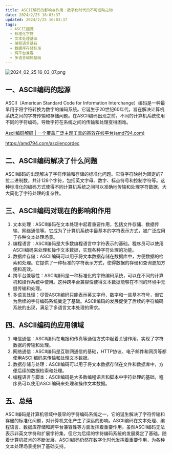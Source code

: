 ```yaml
---
title: ASCII编码的影响与作用：数字化时代的不可或缺之物
date: 2024/2/25 16:03:37
updated: 2024/2/25 16:03:37
tags:
  - ASCII起源
  - 标准化字符
  - 文本处理基础
  - 编程语言基石
  - 数据库存储标准
  - 跨平台兼容
  - 多语言编码基础
---
```



<img src="https://static.amd794.com/blog/images/2024_02_25 16_03_07.png@blog" title="2024_02_25 16_03_07.png" alt="2024_02_25 16_03_07.png"/>

## 一、ASCII编码的起源

ASCII（American Standard Code for Information
Interchange）编码是一种最早用于将字符转换为数字的编码系统。它诞生于20世纪60年代，旨在解决计算机系统之间的字符传输和存储问题。在ASCII编码出现之前，不同的计算机系统使用不同的字符编码，导致字符在系统之间的传输和处理变得困难。

[Ascii编码解码 | 一个覆盖广泛主题工具的高效在线平台(amd794.com)](https://amd794.com/asciiencordec)

https://amd794.com/asciiencordec

## 二、ASCII编码解决了什么问题

ASCII编码的出现解决了字符传输和存储的标准化问题。它将字符映射为固定的7位二进制数，共计128个字符，包括英文字母、数字、标点符号和控制字符等。这种标准化的编码方式使得不同计算机系统之间可以准确地传输和处理字符数据，大大简化了字符处理的复杂性。

## 三、ASCII编码对现在的影响和作用

1. 文本处理：ASCII编码在文本处理中起着重要作用，包括文件存储、数据传输、网络通信等。它成为了计算机系统中最基本的字符表示方式，被广泛应用于各种文本处理场景。
2. 编程语言：ASCII编码是大多数编程语言中字符表示的基础。程序员可以使用ASCII编码来处理和操作文本数据，实现各种字符处理的功能。
3. 数据库存储：ASCII编码可以用于将文本数据存储在数据库中，方便数据的检索和处理。它提供了一种标准的字符表示方式，使得数据的存储和查询更加方便和高效。
4. 跨平台兼容性：ASCII编码是一种标准化的字符编码系统，可以在不同的计算机和操作系统中使用。这种跨平台兼容性使得文本数据能够在不同的环境中无缝传输和处理。
5. 多语言处理：尽管ASCII编码只能表示英文字母、数字和一些基本符号，但它为后续的字符编码系统奠定了基础。ASCII编码的发展促使了后续的字符编码系统的出现，满足了多语言文本处理的需求。

## 四、ASCII编码的应用领域

1. 电信通信：ASCII编码在电报和传真等通信方式中起着关键作用，实现了字符数据的传输和处理。
2. 网络通信：ASCII编码是互联网通信的基础，HTTP协议、电子邮件和网页等都使用ASCII编码来传输和处理文本数据。
3. 数据存储与处理：ASCII编码可以用于将文本数据存储在文件和数据库中，方便后续的数据检索和处理。
4. 编程语言与脚本：ASCII编码是大多数编程语言和脚本中字符处理的基础，程序员可以使用ASCII编码来处理和操作文本数据。

## 五、总结

ASCII编码是计算机领域中最早的字符编码系统之一，它的诞生解决了字符传输和存储的标准化问题，对计算机文化产生了深远的影响。ASCII编码在文本处理、编程语言、数据库存储和跨平台兼容性等方面发挥着重要作用。虽然ASCII编码无法表示非英文字符和扩展字符集，但它为后续的字符编码系统的发展奠定了基础。随着计算机技术的不断发展，ASCII编码仍然在数字化时代发挥着重要作用，为各种文本处理场景提供了基础支持。
